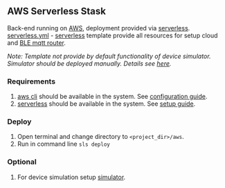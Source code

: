 ## AWS Serverless Stask

Back-end running on [AWS](https://aws.amazon.com/), deployment provided via [serverless](https://serverless.com/).
[serverless.yml](./serverless.yml) - [serverless](https://serverless.com/) template provide all resources for setup cloud and [BLE mqtt router](../ble_mqtt_router).

_Note: Template not provide by default functionality of device simulator. Simulator should be deployed manually. Details see [here](./ec2/simulator/README.md)._ 

### Requirements

1) [aws cli](https://aws.amazon.com/cli/) should be available in the system. See [configuration guide](http://docs.aws.amazon.com/cli/latest/userguide/cli-chap-getting-started.html).
1) [serverless](https://serverless.com/) should be available in the system. See [setup guide](https://serverless.com/framework/docs/getting-started/).

### Deploy

1) Open terminal and change directory to `<project_dir>/aws`.
1) Run in command line `sls deploy`

### Optional

1) For device simulation setup [simulator](./ec2/simulator).